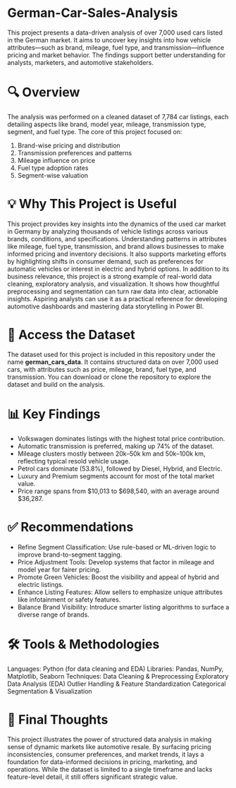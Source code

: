 # German-Car-Sales-Analysis
This project presents a data-driven analysis of over 7,000 used cars listed in the German market. It aims to uncover key insights into how vehicle attributes—such as brand, mileage, fuel type, and transmission—influence pricing and market behavior. The findings support better understanding for analysts, marketers, and automotive stakeholders.

# 🔍 Overview
The analysis was performed on a cleaned dataset of 7,784 car listings, each detailing aspects like brand, model year, mileage, transmission type, segment, and fuel type. The core of this project focused on:
1. Brand-wise pricing and distribution
2. Transmission preferences and patterns
3. Mileage influence on price
4. Fuel type adoption rates
5. Segment-wise valuation

# 💡 Why This Project is Useful
This project provides key insights into the dynamics of the used car market in Germany by analyzing thousands of vehicle listings across various brands, conditions, and specifications. Understanding patterns in attributes like mileage, fuel type, transmission, and brand allows businesses to make informed pricing and inventory decisions. It also supports marketing efforts by highlighting shifts in consumer demand, such as preferences for automatic vehicles or interest in electric and hybrid options.
In addition to its business relevance, this project is a strong example of real-world data cleaning, exploratory analysis, and visualization. It shows how thoughtful preprocessing and segmentation can turn raw data into clear, actionable insights. Aspiring analysts can use it as a practical reference for developing automotive dashboards and mastering data storytelling in Power BI.

# 📂 Access the Dataset
The dataset used for this project is included in this repository under the name **german_cars_data**. It contains structured data on over 7,000 used cars, with attributes such as price, mileage, brand, fuel type, and transmission. You can download or clone the repository to explore the dataset and build on the analysis.

# 📊 Key Findings
* Volkswagen dominates listings with the highest total price contribution.
* Automatic transmission is preferred, making up 74% of the dataset.
* Mileage clusters mostly between 20k–50k km and 50k–100k km, reflecting typical resold vehicle usage.
* Petrol cars dominate (53.8%), followed by Diesel, Hybrid, and Electric.
* Luxury and Premium segments account for most of the total market value.
* Price range spans from $10,013 to $698,540, with an average around $36,287.

# ✅ Recommendations
* Refine Segment Classification: Use rule-based or ML-driven logic to improve brand-to-segment tagging.
* Price Adjustment Tools: Develop systems that factor in mileage and model year for fairer pricing.
* Promote Green Vehicles: Boost the visibility and appeal of hybrid and electric listings.
* Enhance Listing Features: Allow sellers to emphasize unique attributes like infotainment or safety features.
* Balance Brand Visibility: Introduce smarter listing algorithms to surface a diverse range of brands.

# 🛠 Tools & Methodologies
Languages: Python (for data cleaning and EDA)
Libraries: Pandas, NumPy, Matplotlib, Seaborn
Techniques:
Data Cleaning & Preprocessing
Exploratory Data Analysis (EDA)
Outlier Handling & Feature Standardization
Categorical Segmentation & Visualization

# 🧠 Final Thoughts
This project illustrates the power of structured data analysis in making sense of dynamic markets like automotive resale. By surfacing pricing inconsistencies, consumer preferences, and market trends, it lays a foundation for data-informed decisions in pricing, marketing, and operations. While the dataset is limited to a single timeframe and lacks feature-level detail, it still offers significant strategic value.
